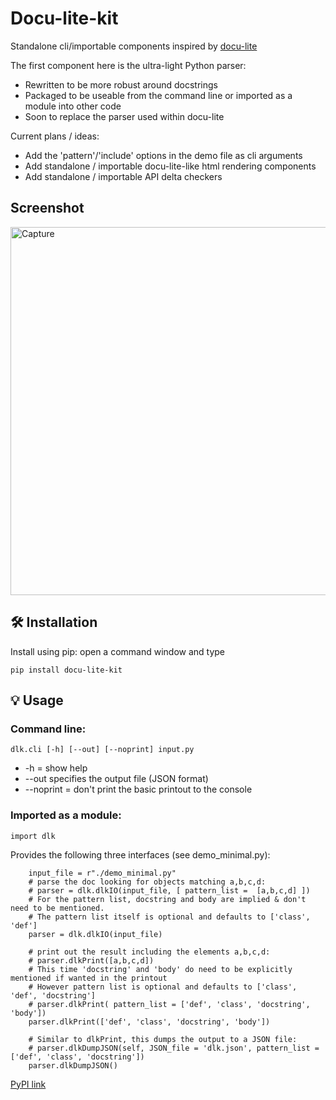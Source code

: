 # Docu-lite-kit
Standalone cli/importable components inspired by [docu-lite](https://pypi.org/project/docu-lite/)

The first component here is the ultra-light Python parser:
- Rewritten to be more robust around docstrings
- Packaged to be useable from the command line or imported as a module into other code
- Soon to replace the parser used within docu-lite

Current plans / ideas:
- Add the 'pattern'/'include' options in the demo file as cli arguments
- Add standalone / importable docu-lite-like html rendering components
- Add standalone / importable API delta checkers
  
## Screenshot
<img width="1296" height="589" alt="Capture" src="https://github.com/user-attachments/assets/d446b89a-4313-4599-9e97-a015ffe505e6" />


## 🛠 Installation

Install using pip: open a command window and type

```
pip install docu-lite-kit
```
## 💡 Usage
### Command line:
```
dlk.cli [-h] [--out] [--noprint] input.py
```
-  -h = show help
-  --out specifies the output file (JSON format)
-  --noprint = don't print the basic printout to the console 

### Imported as a module:
```
import dlk
```

Provides the following three interfaces (see demo_minimal.py):
```
    input_file = r"./demo_minimal.py"
    # parse the doc looking for objects matching a,b,c,d:
    # parser = dlk.dlkIO(input_file, [ pattern_list =  [a,b,c,d] ])
    # For the pattern list, docstring and body are implied & don't need to be mentioned.
    # The pattern list itself is optional and defaults to ['class', 'def']
    parser = dlk.dlkIO(input_file)

    # print out the result including the elements a,b,c,d:
    # parser.dlkPrint([a,b,c,d])
    # This time 'docstring' and 'body' do need to be explicitly mentioned if wanted in the printout
    # However pattern list is optional and defaults to ['class', 'def', 'docstring']
    # parser.dlkPrint( pattern_list = ['def', 'class', 'docstring', 'body'])
    parser.dlkPrint(['def', 'class', 'docstring', 'body'])

    # Similar to dlkPrint, this dumps the output to a JSON file:
    # parser.dlkDumpJSON(self, JSON_file = 'dlk.json', pattern_list = ['def', 'class', 'docstring'])
    parser.dlkDumpJSON()

```

[PyPI link](https://pypi.org/project/docu-lite-kit/)
